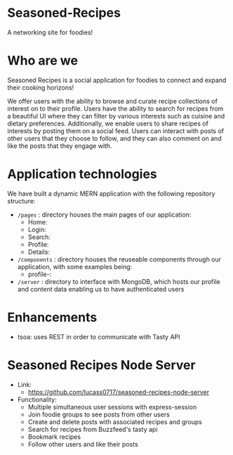 # Seasoned-Recipes
A networking site for foodies!

# Who are we
Seasoned Recipes is a social application for foodies to connect and expand their cooking horizons! 

We offer users with the ability to browse and curate recipe collections of interest on to their profile. Users have the ability to
search for recipes from a beautiful UI where they can filter by various interests such as cuisine and dietary preferences. Additionally,
we enable users to share recipes of interests by posting them on a social feed. Users can interact with posts of other users that they
choose to follow, and they can also comment on and like the posts that they engage with.

# Application technologies

We have built a dynamic MERN application with the following repository structure:

* `/pages` : directory houses the main pages of our application: 
    * Home: 
    * Login: 
    * Search: 
    * Profile: 
    * Details: 
* `/components` : directory houses the reuseable components through our application, with some examples being:
    * profile-: 
* `/server` : directory to interface with MongoDB, which hosts our profile and content data enabling us to have authenticated users

# Enhancements

* tsoa: uses REST in order to communicate with Tasty API

# Seasoned Recipes Node Server
*  Link: 
   *  https://github.com/lucass0717/seasoned-recipes-node-server
*  Functionality:
   *  Multiple simultaneous user sessions with express-session
   *  Join foodie groups to see posts from other users
   *  Create and delete posts with associated recipes and groups
   *  Search for recipes from Buzzfeed's tasty api
   *  Bookmark recipes
   *  Follow other users and like their posts

